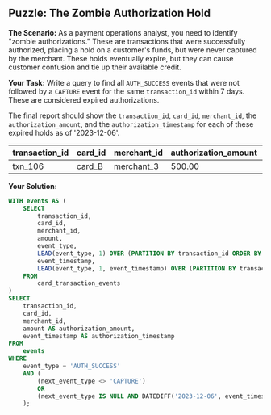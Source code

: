## Puzzle: The Zombie Authorization Hold

**The Scenario:** As a payment operations analyst, you need to identify "zombie authorizations." These are transactions that were successfully authorized, placing a hold on a customer's funds, but were never captured by the merchant. These holds eventually expire, but they can cause customer confusion and tie up their available credit.

**Your Task:** Write a query to find all `AUTH_SUCCESS` events that were not followed by a `CAPTURE` event for the same `transaction_id` within 7 days. These are considered expired authorizations.

The final report should show the `transaction_id`, `card_id`, `merchant_id`, the `authorization_amount`, and the `authorization_timestamp` for each of these expired holds as of '2023-12-06'.

| transaction_id | card_id | merchant_id | authorization_amount | authorization_timestamp |
| -------------- | ------- | ----------- | -------------------- | ----------------------- |
| txn_106        | card_B  | merchant_3  | 500.00               | 2023-11-25 12:00:00     |

**Your Solution:**

```sql
WITH events AS (
	SELECT
		transaction_id,
		card_id,
		merchant_id,
		amount,
		event_type,
		LEAD(event_type, 1) OVER (PARTITION BY transaction_id ORDER BY event_timestamp) AS next_event_type,
		event_timestamp,
		LEAD(event_type, 1, event_timestamp) OVER (PARTITION BY transaction_id ORDER BY event_timestamp) AS next_event_timestamp
	FROM
		card_transaction_events
)
SELECT
    transaction_id,
    card_id,
    merchant_id,
    amount AS authorization_amount,
    event_timestamp AS authorization_timestamp
FROM
    events
WHERE
    event_type = 'AUTH_SUCCESS'
    AND (
    	(next_event_type <> 'CAPTURE')
    	OR
        (next_event_type IS NULL AND DATEDIFF('2023-12-06', event_timestamp) > 7)
 	);
```
